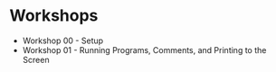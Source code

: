 # Workshops
* Workshop 00 - Setup
* Workshop 01 - Running Programs, Comments, and Printing to the Screen
